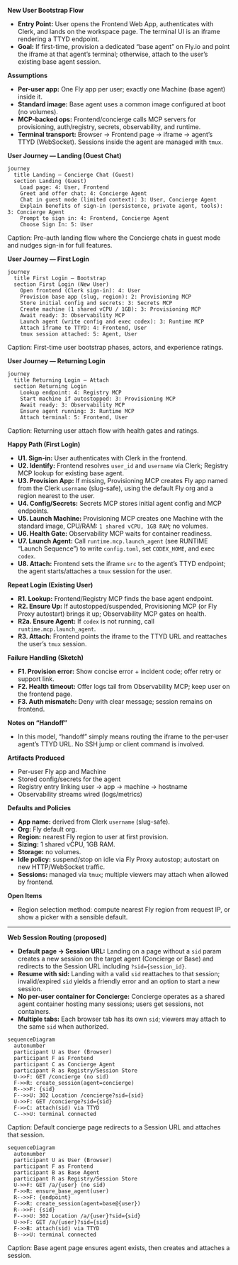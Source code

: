 **New User Bootstrap Flow**

- **Entry Point:** User opens the Frontend Web App, authenticates with Clerk, and lands on the
  workspace page. The terminal UI is an iframe rendering a TTYD endpoint.
- **Goal:** If first-time, provision a dedicated “base agent” on Fly.io and point the iframe at that
  agent’s terminal; otherwise, attach to the user’s existing base agent session.

**Assumptions**

- **Per-user app:** One Fly app per user; exactly one Machine (base agent) inside it.
- **Standard image:** Base agent uses a common image configured at boot (no volumes).
- **MCP-backed ops:** Frontend/concierge calls MCP servers for provisioning, auth/registry, secrets,
  observability, and runtime.
- **Terminal transport:** Browser → Frontend page → iframe → agent’s TTYD (WebSocket). Sessions
  inside the agent are managed with `tmux`.

**User Journey — Landing (Guest Chat)**

```mermaid
journey
  title Landing — Concierge Chat (Guest)
  section Landing (Guest)
    Load page: 4: User, Frontend
    Greet and offer chat: 4: Concierge Agent
    Chat in guest mode (limited context): 3: User, Concierge Agent
    Explain benefits of sign-in (persistence, private agent, tools): 3: Concierge Agent
    Prompt to sign in: 4: Frontend, Concierge Agent
    Choose Sign In: 5: User
```

Caption: Pre-auth landing flow where the Concierge chats in guest mode and nudges sign-in for full
features.

**User Journey — First Login**

```mermaid
journey
  title First Login — Bootstrap
  section First Login (New User)
    Open frontend (Clerk sign-in): 4: User
    Provision base app (slug, region): 2: Provisioning MCP
    Store initial config and secrets: 3: Secrets MCP
    Create machine (1 shared vCPU / 1GB): 3: Provisioning MCP
    Await ready: 3: Observability MCP
    Launch agent (write config and exec codex): 3: Runtime MCP
    Attach iframe to TTYD: 4: Frontend, User
    tmux session attached: 5: Agent, User
```

Caption: First-time user bootstrap phases, actors, and experience ratings.

**User Journey — Returning Login**

```mermaid
journey
  title Returning Login — Attach
  section Returning Login
    Lookup endpoint: 4: Registry MCP
    Start machine if autostopped: 3: Provisioning MCP
    Await ready: 3: Observability MCP
    Ensure agent running: 3: Runtime MCP
    Attach terminal: 5: Frontend, User
```

Caption: Returning user attach flow with health gates and ratings.

**Happy Path (First Login)**

- **U1. Sign-in:** User authenticates with Clerk in the frontend.
- **U2. Identify:** Frontend resolves `user_id` and `username` via Clerk; Registry MCP lookup for
  existing base agent.
- **U3. Provision App:** If missing, Provisioning MCP creates Fly app named from the Clerk
  `username` (slug-safe), using the default Fly org and a region nearest to the user.
- **U4. Config/Secrets:** Secrets MCP stores initial agent config and MCP endpoints.
- **U5. Launch Machine:** Provisioning MCP creates one Machine with the standard image, CPU/RAM:
  `1 shared vCPU, 1GB RAM`; no volumes.
- **U6. Health Gate:** Observability MCP waits for container readiness.
- **U7. Launch Agent:** Call `runtime.mcp.launch_agent` (see RUNTIME “Launch Sequence”) to write
  `config.toml`, set `CODEX_HOME`, and exec `codex`.
- **U8. Attach:** Frontend sets the iframe `src` to the agent’s TTYD endpoint; the agent
  starts/attaches a `tmux` session for the user.

**Repeat Login (Existing User)**

- **R1. Lookup:** Frontend/Registry MCP finds the base agent endpoint.
- **R2. Ensure Up:** If autostopped/suspended, Provisioning MCP (or Fly Proxy autostart) brings it
  up; Observability MCP gates on health.
- **R2a. Ensure Agent:** If `codex` is not running, call `runtime.mcp.launch_agent`.
- **R3. Attach:** Frontend points the iframe to the TTYD URL and reattaches the user’s `tmux`
  session.

**Failure Handling (Sketch)**

- **F1. Provision error:** Show concise error + incident code; offer retry or support link.
- **F2. Health timeout:** Offer logs tail from Observability MCP; keep user on the frontend page.
- **F3. Auth mismatch:** Deny with clear message; session remains on frontend.

**Notes on “Handoff”**

- In this model, “handoff” simply means routing the iframe to the per-user agent’s TTYD URL. No SSH
  jump or client command is involved.

**Artifacts Produced**

- Per-user Fly app and Machine
- Stored config/secrets for the agent
- Registry entry linking user → app → machine → hostname
- Observability streams wired (logs/metrics)

**Defaults and Policies**

- **App name:** derived from Clerk `username` (slug-safe).
- **Org:** Fly default org.
- **Region:** nearest Fly region to user at first provision.
- **Sizing:** 1 shared vCPU, 1GB RAM.
- **Storage:** no volumes.
- **Idle policy:** suspend/stop on idle via Fly Proxy autostop; autostart on new HTTP/WebSocket
  traffic.
- **Sessions:** managed via `tmux`; multiple viewers may attach when allowed by frontend.

**Open Items**

- Region selection method: compute nearest Fly region from request IP, or show a picker with a
  sensible default.

---

**Web Session Routing (proposed)**

- **Default page → Session URL:** Landing on a page without a `sid` param creates a new session on
  the target agent (Concierge or Base) and redirects to the Session URL including `?sid={session_id}`.
- **Resume with sid:** Landing with a valid `sid` reattaches to that session; invalid/expired `sid`
  yields a friendly error and an option to start a new session.
- **No per-user container for Concierge:** Concierge operates as a shared agent container hosting
  many sessions; users get sessions, not containers.
- **Multiple tabs:** Each browser tab has its own `sid`; viewers may attach to the same `sid` when
  authorized.

```mermaid
sequenceDiagram
  autonumber
  participant U as User (Browser)
  participant F as Frontend
  participant C as Concierge Agent
  participant R as Registry/Session Store
  U->>F: GET /concierge (no sid)
  F->>R: create_session(agent=concierge)
  R-->>F: {sid}
  F-->>U: 302 Location /concierge?sid={sid}
  U->>F: GET /concierge?sid={sid}
  F->>C: attach(sid) via TTYD
  C-->>U: terminal connected
```

Caption: Default concierge page redirects to a Session URL and attaches that session.

```mermaid
sequenceDiagram
  autonumber
  participant U as User (Browser)
  participant F as Frontend
  participant B as Base Agent
  participant R as Registry/Session Store
  U->>F: GET /a/{user} (no sid)
  F->>R: ensure_base_agent(user)
  R-->>F: {endpoint}
  F->>R: create_session(agent=base@{user})
  R-->>F: {sid}
  F-->>U: 302 Location /a/{user}?sid={sid}
  U->>F: GET /a/{user}?sid={sid}
  F->>B: attach(sid) via TTYD
  B-->>U: terminal connected
```

Caption: Base agent page ensures agent exists, then creates and attaches a session.
